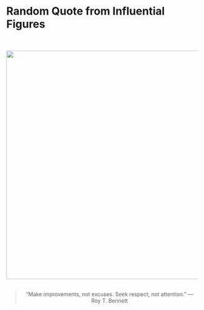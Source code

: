 # Random Quote from Influential Figures

<div align="center">
  <br>
  <br>
  <a href="https://en.wikipedia.org/wiki/Robert_T._Bennett" title="Robert T. Bennett - Wikipedia"><img src="https://upload.wikimedia.org/wikipedia/commons/7/72/Robert_T._Bennett.jpg" width="600px"></a>
  <br>
  <br>
  <blockquote>&ldquo;Make improvements, not excuses. Seek respect, not attention.&rdquo; &mdash; <footer>Roy T. Bennett</footer></blockquote>
</div>
  